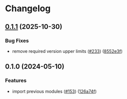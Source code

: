 # Changelog

## [0.1.1](https://github.com/kloia/platform-modules/compare/aws-eks-rancher-importer-v0.1.0...aws-eks-rancher-importer-v0.1.1) (2025-10-30)


### Bug Fixes

* remove required version upper limits ([#233](https://github.com/kloia/platform-modules/issues/233)) ([8552e3f](https://github.com/kloia/platform-modules/commit/8552e3fc7e25feb022436a0705d43073edaada89))

## 0.1.0 (2024-05-10)


### Features

* import previous modules ([#153](https://github.com/kloia/platform-modules/issues/153)) ([126a74f](https://github.com/kloia/platform-modules/commit/126a74f8430ca971e61740f72de776dee210bb55))
